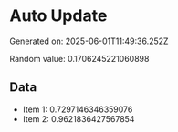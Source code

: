 # Auto Update

Generated on: 2025-06-01T11:49:36.252Z

Random value: 0.1706245221060898

## Data

- Item 1: 0.7297146346359076
- Item 2: 0.9621836427567854